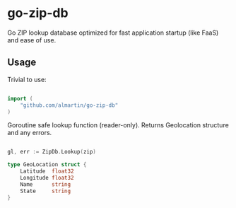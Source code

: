 # go-zip-db

Go ZIP lookup database optimized for fast application startup (like FaaS) and ease of use. 

## Usage

Trivial to use:

```go

import (
    "github.com/almartin/go-zip-db"
)

```
Goroutine safe lookup function (reader-only). Returns Geolocation structure and any errors.

```go

gl, err := ZipDb.Lookup(zip)

type GeoLocation struct {
	Latitude  float32
	Longitude float32
	Name      string
	State     string
}
```
